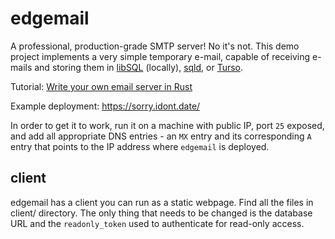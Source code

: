 # edgemail

A professional, production-grade SMTP server! No it's not.
This demo project implements a very simple temporary e-mail, capable of receiving e-mails and storing them in [libSQL](https://github.com/libsql/libsql) (locally), [sqld](https://github.com/libsql/sqld), or [Turso](https://chiselstrike.com).

Tutorial: [Write your own email server in Rust](https://blog.turso.tech/write-your-own-email-server-in-rust-36f4ff5b1956)

Example deployment: https://sorry.idont.date/

In order to get it to work, run it on a machine with public IP, port `25` exposed, and add all appropriate DNS entries - an `MX` entry and its corresponding `A` entry that points to the IP address where `edgemail` is deployed.

## client

edgemail has a client you can run as a static webpage. Find all the files in client/ directory. The only thing that needs to be changed is the database URL and the `readonly_token` used to authenticate for read-only access.
